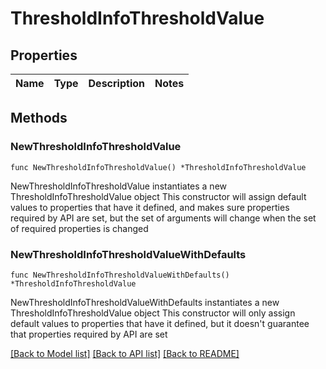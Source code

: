 # ThresholdInfoThresholdValue

## Properties

Name | Type | Description | Notes
------------ | ------------- | ------------- | -------------

## Methods

### NewThresholdInfoThresholdValue

`func NewThresholdInfoThresholdValue() *ThresholdInfoThresholdValue`

NewThresholdInfoThresholdValue instantiates a new ThresholdInfoThresholdValue object
This constructor will assign default values to properties that have it defined,
and makes sure properties required by API are set, but the set of arguments
will change when the set of required properties is changed

### NewThresholdInfoThresholdValueWithDefaults

`func NewThresholdInfoThresholdValueWithDefaults() *ThresholdInfoThresholdValue`

NewThresholdInfoThresholdValueWithDefaults instantiates a new ThresholdInfoThresholdValue object
This constructor will only assign default values to properties that have it defined,
but it doesn't guarantee that properties required by API are set


[[Back to Model list]](../README.md#documentation-for-models) [[Back to API list]](../README.md#documentation-for-api-endpoints) [[Back to README]](../README.md)


